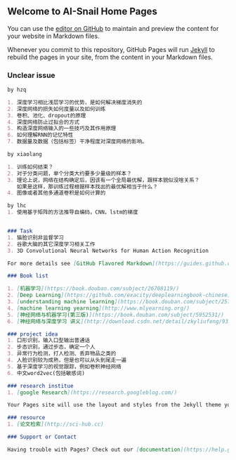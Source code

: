 ## Welcome to AI-Snail Home Pages

You can use the [editor on GitHub](https://github.com/ai-snail/lab/edit/master/README.md) to maintain and preview the content for your website in Markdown files.

Whenever you commit to this repository, GitHub Pages will run [Jekyll](https://jekyllrb.com/) to rebuild the pages in your site, from the content in your Markdown files.

### Unclear issue

```markdown
by hzq

1. 深度学习相比浅层学习的优势，是如何解决梯度消失的
2. 深度网络的损失如何度量以及如何训练
3. 卷积、池化、dropout的原理
4. 深度网络防止过拟合的方式
5. 构造深度网络输入的一些技巧及其作用原理
6. 如何理解RNN的记忆特性
7. 数据量及数据（包括标签）干净程度对深度网络的影响。
```

```markdown
by xiaolang

1. 训练如何结束？
2. 对于分类问题，单个分类大约要多少量级的样本？
3. 理论上说，网络在结构确定后，因该有一个全局最优解，跟样本貌似没啥关系？
   如果是这样，那训练过程根据样本找出的最优解相当于什么？
4. 图像或者其他多通道卷积是如何计算的
```

```markdown
by lhc
1. 使用基于矩阵的方法推导自编码，CNN，lstm的梯度


### Task
1. 猫脸识别非监督学习
2. 谷歌大脑的其它深度学习相关工作
3. 3D Convolutional Neural Networks for Human Action Recognition

For more details see [GitHub Flavored Markdown](https://guides.github.com/features/mastering-markdown/).

### Book list

1. [机器学习](https://book.douban.com/subject/26708119/)
2. [Deep Learning](https://github.com/exacity/deeplearningbook-chinese)
3. [understanding machine learning](https://book.douban.com/subject/25737750/)
4. [machine learning yearning](http://www.mlyearning.org/)
5. [神经网络与机器学习(第三版)](https://book.douban.com/subject/5952531/)
6. [神经网络与深度学习 讲义](http://download.csdn.net/detail/zkyliufeng/9353123)

### project idea
1. 口形识别，输入口型输出普通话
2. 步态识别，通过步态，确定一个人
3. 异常行为检测，打人检测、丢弃物品之类的
4. 人脸识别较为成熟，但是也可以从头到尾走一遍
5. 基于深度学习的视觉跟踪，例如卷积神经网络
6. 中文word2vec(包括敏感词)

### research institue
1. [google Research](https://research.googleblog.com/)

Your Pages site will use the layout and styles from the Jekyll theme you have selected in your [repository settings](https://github.com/ai-snail/lab/settings). The name of this theme is saved in the Jekyll `_config.yml` configuration file.

### resource 
1. [论文检索](http://sci-hub.cc)

### Support or Contact

Having trouble with Pages? Check out our [documentation](https://help.github.com/categories/github-pages-basics/) or [contact support](https://github.com/contact) and we’ll help you sort it out.
